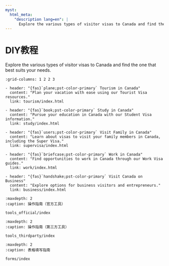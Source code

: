 ```yaml
---
myst:
  html_meta:
    "description lang=en": |
      Explore the various types of visitor visas to Canada and find the one that best suits your needs.
---
```


# DIY教程

Explore the various types of visitor visas to Canada and find the one that best suits your needs.

```{gallery-grid}
:grid-columns: 1 2 2 3

- header: "{fas}`plane;pst-color-primary` Tourism in Canada"
  content: "Plan your vacation with ease using our Tourist Visa resources."
  link: tourism/index.html

- header: "{fas}`book;pst-color-primary` Study in Canada"
  content: "Pursue your education in Canada with our Student Visa information."
  link: study/index.html

- header: "{fas}`users;pst-color-primary` Visit Family in Canada"
  content: "Learn about visas to visit your family members in Canada, including the Super Visa."
  link: supervisa/index.html

- header: "{fas}`briefcase;pst-color-primary` Work in Canada"
  content: "Find opportunities to work in Canada through our Work Visa guides."
  link: work/index.html

- header: "{fas}`handshake;pst-color-primary` Visit Canada on Business"
  content: "Explore options for business visitors and entrepreneurs."
  link: business/index.html
```

```{toctree}
:maxdepth: 2
:caption: 操作指南（官方工具）

tools_official/index
```

```{toctree}
:maxdepth: 2
:caption: 操作指南（第三方工具）

tools_thirdparty/index
```

```{toctree}
:maxdepth: 2
:caption: 表格填写指南

forms/index
```